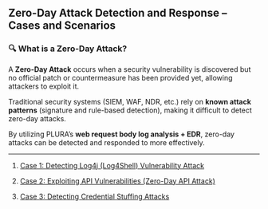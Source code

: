 ## Zero-Day Attack Detection and Response – Cases and Scenarios

### 🔍 What is a Zero-Day Attack?  
A **Zero-Day Attack** occurs when a security vulnerability is discovered but no official patch or countermeasure has been provided yet, allowing attackers to exploit it.  

Traditional security systems (SIEM, WAF, NDR, etc.) rely on **known attack patterns** (signature and rule-based detection), making it difficult to detect zero-day attacks.  

By utilizing PLURA’s **web request body log analysis + EDR**, zero-day attacks can be detected and responded to more effectively.  

---

1. [Case 1: Detecting Log4j (Log4Shell) Vulnerability Attack](https://github.com/qubitsec/plura/blob/ea71f00f009a5368c1b127c2e9ff936c1bcfac3c/benefits/en/zero-day/scenario-log4j.md)

2. [Case 2: Exploiting API Vulnerabilities (Zero-Day API Attack)](scenario-api-attack.md)

3. [Case 3: Detecting Credential Stuffing Attacks](scenario-credential-stuffing.md)
